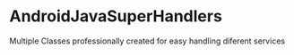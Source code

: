 # AndroidJavaSuperHandlers
Multiple Classes professionally created for easy handling diferent services
